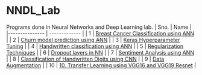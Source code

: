 # NNDL_Lab
Programs done in Neural Networks and Deep Learning lab.
 | Sno. | Name | 
 |--------------- | ------------- |
 | 1 | [Breast Cancer Classification using ANN](https://github.com/shaun33016/NNDL_Lab/blob/main/1.%20Breast%20Cancer%20Classification%20using%20ANN.ipynb) |
 | 2 | [Churn model prediction using ANN](https://github.com/shaun33016/NNDL_Lab/blob/main/2.%20Churn%20model%20prediction%20using%20ANN.ipynb) |
 | 3 | [Keras Hyperparameter Tuning](https://github.com/shaun33016/NNDL_Lab/blob/main/3.%20Keras%20Hyperparameter%20Tuning.ipynb) |
 | 4 | [Handwritten classification using ANN](https://github.com/shaun33016/NNDL_Lab/blob/main/4.%20Handwritten%20classification%20using%20ANN.ipynb) |
 | 5 | [Regularization Techniques](https://github.com/shaun33016/NNDL_Lab/blob/main/5.%20Regularization%20Techniques.ipynb) |
 | 6 | [Dropout layers in NN](https://github.com/shaun33016/NNDL_Lab/blob/main/6.%20Dropout%20layers%20in%20NN.ipynb) |
 | 7 | [Sentiment Analysis using ANN](https://github.com/shaun33016/NNDL_Lab/blob/main/7.%20Sentiment%20Analysis%20using%20ANN.ipynb) |
 | 8 | [Classification of Handwritten Digits using CNN](https://github.com/shaun33016/NNDL_Lab/blob/main/8.%20Classification%20of%20Handwritten%20Digits%20using%20CNN.ipynb) |
 | 9 | [Data Augmentation](https://github.com/shaun33016/NNDL_Lab/blob/main/9.%20Data%20Augmentation.ipynb) |
 | 10 | [10. Transfer Learning using VGG16 and VGG19 Resnet](https://github.com/shaun33016/NNDL_Lab/blob/main/10.%20Transfer%20Learning%20using%20VGG16%20and%20VGG19%20Resnet.ipynb) |
